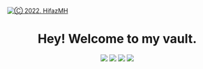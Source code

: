 <a href="https://ibb.co/2h3LLLp"><img src="https://i.ibb.co/qjY4442/Clipart.png" alt="Ⓒ 2022. HifazMH" border="0" align=center widh=auto /></a>

<h1 align="center">Hey! Welcome to my vault.
</h1>

<p align="center">
    <a href = "https://www.facebook.com/hifazmh/"><img src="https://img.icons8.com/fluent/48/000000/facebook.png"/></a>
<a href = "https://twitter.com/mhhifazofficial/"><img src="https://img.icons8.com/fluent/48/000000/twitter.png"/></a>
<a href = "https://www.instagram.com/mhhifaz/"><img src="https://img.icons8.com/fluent/48/000000/instagram-new.png"/></a>
<a href = "https://www.youtube.com/channel/@mhhifaz"><img src="https://img.icons8.com/color/48/000000/youtube-play.png"/></a>
</p>
